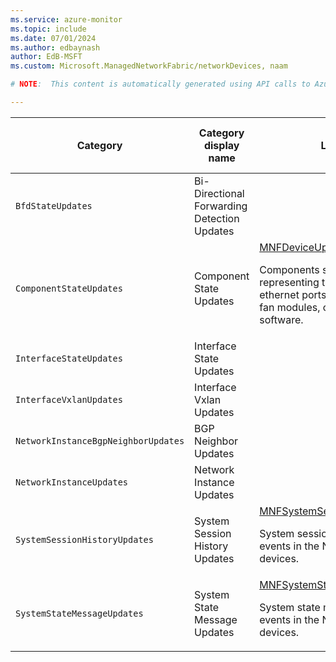 ```yaml
---
ms.service: azure-monitor
ms.topic: include
ms.date: 07/01/2024
ms.author: edbaynash
author: EdB-MSFT
ms.custom: Microsoft.ManagedNetworkFabric/networkDevices, naam

# NOTE:  This content is automatically generated using API calls to Azure. Any edits made on these files will be overwritten in the next run of the script. 

---
```

  
  
|Category|Category display name| Log table| [Supports basic log plan](/azure/azure-monitor/logs/basic-logs-configure?tabs=portal-1#compare-the-basic-and-analytics-log-data-plans)|[Supports ingestion-time transformation](/azure/azure-monitor/essentials/data-collection-transformations)| Example queries |Costs to export|
|---|---|---|---|---|---|---|
|`BfdStateUpdates` |Bi-Directional Forwarding Detection Updates ||No|No||Yes |
|`ComponentStateUpdates` |Component State Updates |[MNFDeviceUpdates](/azure/azure-monitor/reference/tables/mnfdeviceupdates)<p>Components state updates representing the status changes of ethernet ports, power supply units, fan modules, chassis and device software.|Yes|No|[Queries](/azure/azure-monitor/reference/queries/mnfdeviceupdates)|Yes |
|`InterfaceStateUpdates` |Interface State Updates ||No|No||Yes |
|`InterfaceVxlanUpdates` |Interface Vxlan Updates ||No|No||Yes |
|`NetworkInstanceBgpNeighborUpdates` |BGP Neighbor Updates ||No|No||Yes |
|`NetworkInstanceUpdates` |Network Instance Updates ||No|No||Yes |
|`SystemSessionHistoryUpdates` |System Session History Updates |[MNFSystemSessionHistoryUpdates](/azure/azure-monitor/reference/tables/mnfsystemsessionhistoryupdates)<p>System session history update events in the Nexus network fabric devices.|Yes|No|[Queries](/azure/azure-monitor/reference/queries/mnfsystemsessionhistoryupdates)|Yes |
|`SystemStateMessageUpdates` |System State Message Updates |[MNFSystemStateMessageUpdates](/azure/azure-monitor/reference/tables/mnfsystemstatemessageupdates)<p>System state message update events in the Nexus network fabric devices.|Yes|No|[Queries](/azure/azure-monitor/reference/queries/mnfsystemstatemessageupdates)|Yes |